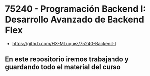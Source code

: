 # 75240 - Programación Backend I: Desarrollo Avanzado de Backend Flex

- https://github.com/HX-MLuquez/75240-Backend-I

## En este repositorio iremos trabajando y guardando todo el material del curso
